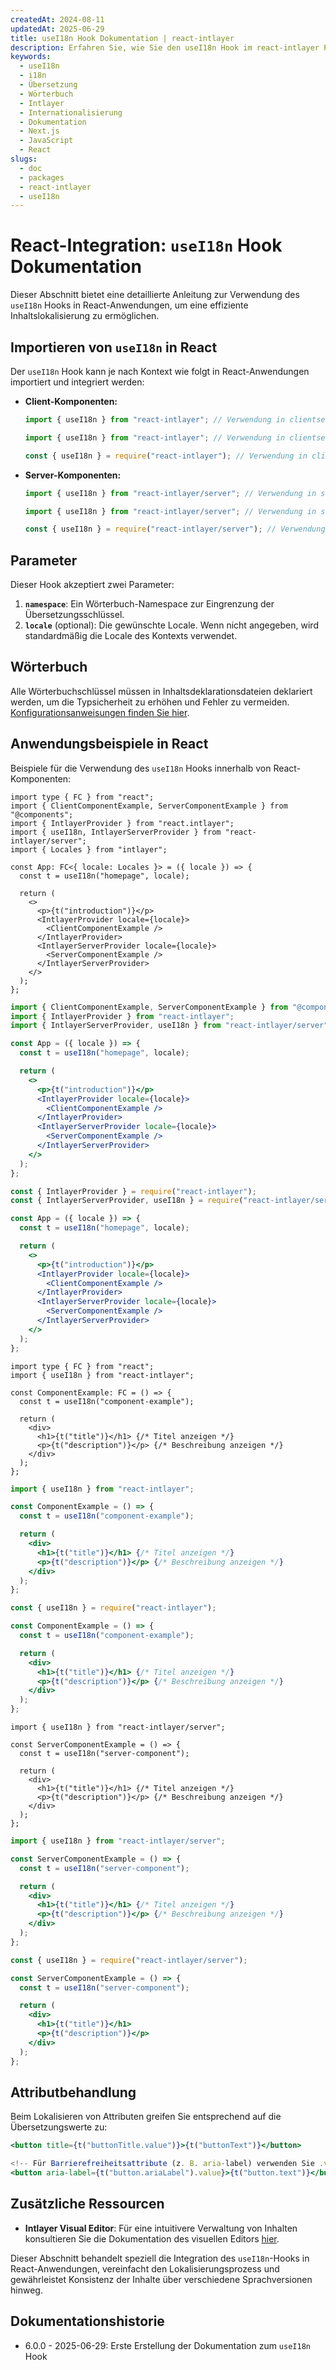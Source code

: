 ```yaml
---
createdAt: 2024-08-11
updatedAt: 2025-06-29
title: useI18n Hook Dokumentation | react-intlayer
description: Erfahren Sie, wie Sie den useI18n Hook im react-intlayer Paket verwenden
keywords:
  - useI18n
  - i18n
  - Übersetzung
  - Wörterbuch
  - Intlayer
  - Internationalisierung
  - Dokumentation
  - Next.js
  - JavaScript
  - React
slugs:
  - doc
  - packages
  - react-intlayer
  - useI18n
---
```


# React-Integration: `useI18n` Hook Dokumentation

Dieser Abschnitt bietet eine detaillierte Anleitung zur Verwendung des `useI18n` Hooks in React-Anwendungen, um eine effiziente Inhaltslokalisierung zu ermöglichen.

## Importieren von `useI18n` in React

Der `useI18n` Hook kann je nach Kontext wie folgt in React-Anwendungen importiert und integriert werden:

- **Client-Komponenten:**

  ```typescript codeFormat="typescript"
  import { useI18n } from "react-intlayer"; // Verwendung in clientseitigen React-Komponenten
  ```

  ```javascript codeFormat="esm"
  import { useI18n } from "react-intlayer"; // Verwendung in clientseitigen React-Komponenten
  ```

  ```javascript codeFormat="commonjs"
  const { useI18n } = require("react-intlayer"); // Verwendung in clientseitigen React-Komponenten
  ```

- **Server-Komponenten:**

  ```typescript codeFormat="commonjs"
  import { useI18n } from "react-intlayer/server"; // Verwendung in serverseitigen React-Komponenten
  ```

  ```javascript codeFormat="esm"
  import { useI18n } from "react-intlayer/server"; // Verwendung in serverseitigen React-Komponenten
  ```

  ```javascript codeFormat="commonjs"
  const { useI18n } = require("react-intlayer/server"); // Verwendung in serverseitigen React-Komponenten
  ```

## Parameter

Dieser Hook akzeptiert zwei Parameter:

1. **`namespace`**: Ein Wörterbuch-Namespace zur Eingrenzung der Übersetzungsschlüssel.
2. **`locale`** (optional): Die gewünschte Locale. Wenn nicht angegeben, wird standardmäßig die Locale des Kontexts verwendet.

## Wörterbuch

Alle Wörterbuchschlüssel müssen in Inhaltsdeklarationsdateien deklariert werden, um die Typsicherheit zu erhöhen und Fehler zu vermeiden. [Konfigurationsanweisungen finden Sie hier](https://github.com/aymericzip/intlayer/blob/main/docs/docs/de/dictionary/get_started.md).

## Anwendungsbeispiele in React

Beispiele für die Verwendung des `useI18n` Hooks innerhalb von React-Komponenten:

```tsx fileName="src/App.tsx" codeFormat="typescript"
import type { FC } from "react";
import { ClientComponentExample, ServerComponentExample } from "@components";
import { IntlayerProvider } from "react.intlayer";
import { useI18n, IntlayerServerProvider } from "react-intlayer/server";
import { Locales } from "intlayer";

const App: FC<{ locale: Locales }> = ({ locale }) => {
  const t = useI18n("homepage", locale);

  return (
    <>
      <p>{t("introduction")}</p>
      <IntlayerProvider locale={locale}>
        <ClientComponentExample />
      </IntlayerProvider>
      <IntlayerServerProvider locale={locale}>
        <ServerComponentExample />
      </IntlayerServerProvider>
    </>
  );
};
```

```jsx fileName="src/app.jsx" codeFormat="esm"
import { ClientComponentExample, ServerComponentExample } from "@components";
import { IntlayerProvider } from "react-intlayer";
import { IntlayerServerProvider, useI18n } from "react-intlayer/server";

const App = ({ locale }) => {
  const t = useI18n("homepage", locale);

  return (
    <>
      <p>{t("introduction")}</p>
      <IntlayerProvider locale={locale}>
        <ClientComponentExample />
      </IntlayerProvider>
      <IntlayerServerProvider locale={locale}>
        <ServerComponentExample />
      </IntlayerServerProvider>
    </>
  );
};
```

```jsx fileName="src/app.cjs" codeFormat="commonjs"
const { IntlayerProvider } = require("react-intlayer");
const { IntlayerServerProvider, useI18n } = require("react-intlayer/server");

const App = ({ locale }) => {
  const t = useI18n("homepage", locale);

  return (
    <>
      <p>{t("introduction")}</p>
      <IntlayerProvider locale={locale}>
        <ClientComponentExample />
      </IntlayerProvider>
      <IntlayerServerProvider locale={locale}>
        <ServerComponentExample />
      </IntlayerServerProvider>
    </>
  );
};
```

```tsx fileName="src/components/ComponentExample.tsx" codeFormat="typescript"
import type { FC } from "react";
import { useI18n } from "react-intlayer";

const ComponentExample: FC = () => {
  const t = useI18n("component-example");

  return (
    <div>
      <h1>{t("title")}</h1> {/* Titel anzeigen */}
      <p>{t("description")}</p> {/* Beschreibung anzeigen */}
    </div>
  );
};
```

```jsx fileName="src/components/ComponentExample.jsx" codeFormat="esm"
import { useI18n } from "react-intlayer";

const ComponentExample = () => {
  const t = useI18n("component-example");

  return (
    <div>
      <h1>{t("title")}</h1> {/* Titel anzeigen */}
      <p>{t("description")}</p> {/* Beschreibung anzeigen */}
    </div>
  );
};
```

```jsx fileName="src/components/ComponentExample.cjs" codeFormat="commonjs"
const { useI18n } = require("react-intlayer");

const ComponentExample = () => {
  const t = useI18n("component-example");

  return (
    <div>
      <h1>{t("title")}</h1> {/* Titel anzeigen */}
      <p>{t("description")}</p> {/* Beschreibung anzeigen */}
    </div>
  );
};
```

```tsx fileName="src/components/ServerComponentExample.tsx" codeFormat="typescript"
import { useI18n } from "react-intlayer/server";

const ServerComponentExample = () => {
  const t = useI18n("server-component");

  return (
    <div>
      <h1>{t("title")}</h1> {/* Titel anzeigen */}
      <p>{t("description")}</p> {/* Beschreibung anzeigen */}
    </div>
  );
};
```

```jsx fileName="src/components/ServerComponentExample.jsx" codeFormat="esm"
import { useI18n } from "react-intlayer/server";

const ServerComponentExample = () => {
  const t = useI18n("server-component");

  return (
    <div>
      <h1>{t("title")}</h1> {/* Titel anzeigen */}
      <p>{t("description")}</p> {/* Beschreibung anzeigen */}
    </div>
  );
};
```

```jsx fileName="src/components/ServerComponentExample.cjs" codeFormat="commonjs"
const { useI18n } = require("react-intlayer/server");

const ServerComponentExample = () => {
  const t = useI18n("server-component");

  return (
    <div>
      <h1>{t("title")}</h1>
      <p>{t("description")}</p>
    </div>
  );
};
```

## Attributbehandlung

Beim Lokalisieren von Attributen greifen Sie entsprechend auf die Übersetzungswerte zu:

```jsx
<button title={t("buttonTitle.value")}>{t("buttonText")}</button>

<!-- Für Barrierefreiheitsattribute (z. B. aria-label) verwenden Sie .value, da reine Strings erforderlich sind -->
<button aria-label={t("button.ariaLabel").value}>{t("button.text")}</button>
```

## Zusätzliche Ressourcen

- **Intlayer Visual Editor**: Für eine intuitivere Verwaltung von Inhalten konsultieren Sie die Dokumentation des visuellen Editors [hier](https://github.com/aymericzip/intlayer/blob/main/docs/docs/de/intlayer_visual_editor.md).

Dieser Abschnitt behandelt speziell die Integration des `useI18n`-Hooks in React-Anwendungen, vereinfacht den Lokalisierungsprozess und gewährleistet Konsistenz der Inhalte über verschiedene Sprachversionen hinweg.

## Dokumentationshistorie

- 6.0.0 - 2025-06-29: Erste Erstellung der Dokumentation zum `useI18n` Hook
